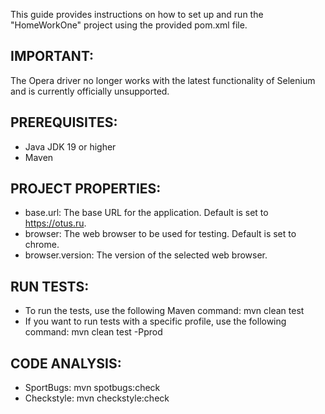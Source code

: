 This guide provides instructions on how to set up and run the "HomeWorkOne" project using the provided pom.xml file.

IMPORTANT:
-
The Opera driver no longer works with the latest functionality of Selenium and is currently officially unsupported.

PREREQUISITES: 
-
 - Java JDK 19 or higher
 - Maven

PROJECT PROPERTIES:
-
- base.url: The base URL for the application. Default is set to https://otus.ru.
- browser: The web browser to be used for testing. Default is set to chrome.
- browser.version: The version of the selected web browser.

RUN TESTS:
-
- To run the tests, use the following Maven command: mvn clean test
- If you want to run tests with a specific profile, use the following command: mvn clean test -Pprod

CODE ANALYSIS:
-
- SportBugs:  mvn spotbugs:check
- Checkstyle: mvn checkstyle:check

